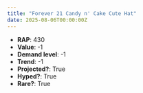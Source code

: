 ```yaml
---
title: "Forever 21 Candy n' Cake Cute Hat"
date: 2025-08-06T00:00:00Z
---
```

- **RAP**: 430
- **Value**: -1
- **Demand level**: -1
- **Trend**: -1
- **Projected?**: True
- **Hyped?**: True
- **Rare?**: True
